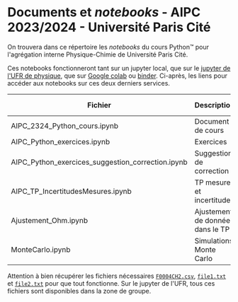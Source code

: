 # Documents et *notebooks* - AIPC 2023/2024 - Université Paris Cité

On trouvera dans ce répertoire les *notebooks* du cours Python™ pour l'agrégation interne Physique-Chimie de Université Paris Cité. 

Ces notebooks fonctionneront tant sur un jupyter local, que sur le [jupyter de l'UFR de physique](https://jupy.physique.univ-paris-diderot.fr), que sur [Google colab](colab.research.google.com/) ou [binder](mybinder.org/). Ci-après, les liens pour accéder aux notebooks sur ces deux derniers services. 

| Fichier | Description | sur colab | sur binder |
|---|---|---|---|
|AIPC_2324_Python_cours.ipynb|Document de cours|<a href="https://colab.research.google.com/github/tjbtjbtjb/Vrac/blob/main/AIPC/Python/AIPC_Python_cours.ipynb" ><img src="https://colab.research.google.com/img/colab_favicon_256px.png" height="20" alt="Google colab logo" /></a>|<a href="https://mybinder.org/v2/gh/tjbtjbtjb/Vrac/main?labpath=AIPC/Python/AIPC_Python_cours.ipynb"><img src="https://mybinder.readthedocs.io/en/latest/_static/favicon.png" height="20" alt="MyBinder logo" /></a>|
|AIPC_Python_exercices.ipynb|Exercices|<a href="https://colab.research.google.com/github/tjbtjbtjb/Vrac/blob/main/AIPC/Python/AIPC_Python_exercices.ipynb" ><img src="https://colab.research.google.com/img/colab_favicon_256px.png" height="20" alt="Google colab logo" /></a>|<a href="https://mybinder.org/v2/gh/tjbtjbtjb/Vrac/main?labpath=AIPC/Python/AIPC_Python_exercices.ipynb"><img src="https://mybinder.readthedocs.io/en/latest/_static/favicon.png" height="20" alt="MyBinder logo" /></a>|
|AIPC_Python_exercices_suggestion_correction.ipynb|Suggestion de correction|<a href="https://colab.research.google.com/github/tjbtjbtjb/Vrac/blob/main/AIPC/AIPC/AIPC_Python_exercices_suggestion_correction.ipynb" ><img src="https://colab.research.google.com/img/colab_favicon_256px.png" height="20" alt="Google colab logo" /></a>|<a href="https://mybinder.org/v2/gh/tjbtjbtjb/Vrac/main?labpath=AIPC/Python/AIPC_Python_exercices_suggestion_correction.ipynb"><img src="https://mybinder.readthedocs.io/en/latest/_static/favicon.png" height="20" alt="MyBinder logo" /></a>|
|AIPC_TP_IncertitudesMesures.ipynb|TP mesure et incertitudes|<a href="https://colab.research.google.com/github/tjbtjbtjb/Vrac/blob/main/AIPC/Python/AIPC_TP_IncertitudesMesures.ipynb" ><img src="https://colab.research.google.com/img/colab_favicon_256px.png" height="20" alt="Google colab logo" /></a>|<a href="https://mybinder.org/v2/gh/tjbtjbtjb/Vrac/main?labpath=AIPC/Python/AIPC_TP_IncertitudesMesures.ipynb"><img src="https://mybinder.readthedocs.io/en/latest/_static/favicon.png" height="20" alt="MyBinder logo" /></a>|
|Ajustement_Ohm.ipynb|Ajustement de données dans le TP|<a href="https://colab.research.google.com/github/tjbtjbtjb/Vrac/blob/main/AIPC/Python/Ajustement_Ohm.ipynb" ><img src="https://colab.research.google.com/img/colab_favicon_256px.png" height="20" alt="Google colab logo" /></a>|<a href="https://mybinder.org/v2/gh/tjbtjbtjb/Vrac/main?labpath=AIPC/Python/Ajustement_Ohm.ipynb"><img src="https://mybinder.readthedocs.io/en/latest/_static/favicon.png" height="20" alt="MyBinder logo" /></a>|
|MonteCarlo.ipynb|Simulations Monte Carlo|<a href="https://colab.research.google.com/github/tjbtjbtjb/Vrac/blob/main/AIPC/Python/MonteCarlo.ipynb" ><img src="https://colab.research.google.com/img/colab_favicon_256px.png" height="20" alt="Google colab logo" /></a>|<a href="https://mybinder.org/v2/gh/tjbtjbtjb/Vrac/main?labpath=AIPC/Python/MonteCarlo.ipynb"><img src="https://mybinder.readthedocs.io/en/latest/_static/favicon.png" height="20" alt="MyBinder logo" /></a>|


Attention à bien récupérer les fichiers nécessaires [```F0004CH2.csv```](https://github.com/tjbtjbtjb/Vrac/blob/main/AIPC/Python/F0004CH2.csv), [```file1.txt```](https://github.com/tjbtjbtjb/Vrac/blob/main/AIPC/Python/file1.txt) et [```file2.txt```](https://github.com/tjbtjbtjb/Vrac/blob/main/AIPC/Python/file2.txt) pour que tout fonctionne.
Sur le jupyter de l'UFR, tous ces fichiers sont disponibles dans la zone de groupe.

